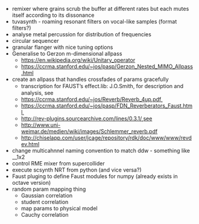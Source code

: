 * remixer where grains scrub the buffer at different rates but each mutes itself according to its dissonance
* tuvasynth - roaming resonant filters on vocal-like samples (format filters?)
* analyse metal percussion for distribution of frequencies
* circular sequencer
* granular flanger with nice tuning options
* Generalise to Gerzon m-dimensional allpass 
  * https://en.wikipedia.org/wiki/Unitary_operator
  * https://ccrma.stanford.edu/~jos/pasp/Gerzon_Nested_MIMO_Allpass.html
* create an allpass that handles crossfades of params gracefully
  * transcription for FAUST’s eﬀect.lib: J.O.Smith, for description and analysis, see
  * https://ccrma.stanford.edu/~jos/Reverb/Reverb_4up.pdf¸
  * https://ccrma.stanford.edu/~jos/pasp/FDN_Reverberators_Faust.html¸
  * http://rev-plugins.sourcearchive.com/lines/0.3.1/¸see
  * http://www.uni-weimar.de/medien/wiki/images/Schlemmer_reverb.pdf
  * http://chiselapp.com/user/jcage/repository/rdk/doc/www/www/revdev.html
* change multicahnnel naming convention to match ddw - something like __1x2
* control RME mixer from supercollider
* execute scsynth NRT from python (and vice versa?)
* Faust pluging to define Faust modules for numpy (already exists in octave version)
* random param mapping thing
  * Gaussian correlation
  * student correlation
  * map params to physical model
  * Cauchy correlation
